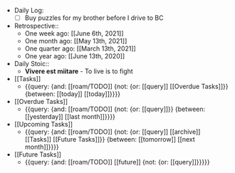 - Daily Log:
    - [ ] Buy puzzles for my brother before I drive to BC
- Retrospective::
    - One week ago: [[June 6th, 2021]]
    - One month ago: [[May 13th, 2021]]
    - One quarter ago: [[March 13th, 2021]]
    - One year ago: [[June 13th, 2020]]
- Daily Stoic::
    - __Vivere est miitare__ - To live is to fight 
- [[Tasks]]
    - {{query: {and: [[roam/TODO]] {not: {or: [[query]] [[Overdue Tasks]]}} {between: [[today]] [[today]]}}}}
- [[Overdue Tasks]]
    - {{query: {and: [[roam/TODO]] {not: {or: [[query]]}} {between: [[yesterday]] [[last month]]}}}}
- [[Upcoming Tasks]]
    - {{query: {and: [[roam/TODO]] {not: {or: [[query]] [[archive]] [[Tasks]] [[Future Tasks]]}} {between: [[tomorrow]] [[next month]]}}}}
- [[Future Tasks]]
    - {{query: {and: [[roam/TODO]] [[future]] {not: {or: [[query]]}}}}}
